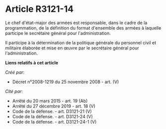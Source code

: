 # Article R3121-14

Le chef d'état-major des armées est responsable, dans le cadre de la programmation, de la définition du format d'ensemble des
armées à laquelle participe le secrétaire général pour l'administration.

Il participe à la détermination de la politique générale du personnel civil et militaire élaborée et mise en œuvre par le
secrétaire général pour l'administration.

**Liens relatifs à cet article**

_Créé par_:

  - Décret n°2008-1219 du 25 novembre 2008 - art. (V)

_Cité par_:

  - Arrêté du 20 mars 2015 - art. 19 (Ab)
  - Arrêté du 27 décembre 2019 - art. 18 (V)
  - Code de la défense. - art. D3121-21 (V)
  - Code de la défense. - art. D3121-24 (V)
  - Code de la défense. - art. D3121-24-1 (V)
